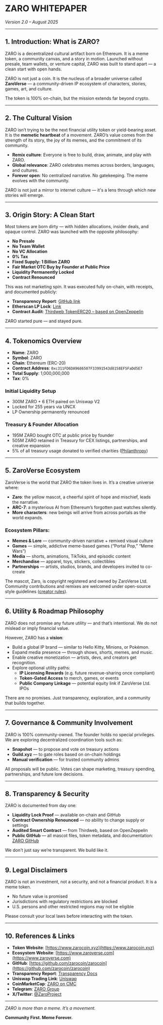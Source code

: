 # ZARO WHITEPAPER  
*Version 2.0 – August 2025*

---

## 1. Introduction: What is ZARO?

ZARO is a decentralized cultural artifact born on Ethereum. It is a meme token, a community canvas, and a story in motion. Launched without presale, team wallets, or venture capital, ZARO was built to stand apart — a clean start with open hands.

ZARO is not just a coin. It is the nucleus of a broader universe called **ZaroVerse** — a community-driven IP ecosystem of characters, stories, games, art, and culture.

The token is 100% on-chain, but the mission extends far beyond crypto.

---

## 2. The Cultural Vision

ZARO isn’t trying to be the next financial utility token or yield-bearing asset. It is the **memetic heartbeat** of a movement. ZARO’s value comes from the strength of its story, the joy of its memes, and the commitment of its community.

- **Remix culture**: Everyone is free to build, draw, animate, and play with ZARO.  
- **Global relevance**: ZARO celebrates memes across borders, languages, and cultures.  
- **Forever open**: No centralized narrative. No gatekeeping. The meme evolves with the community.

ZARO is not just a mirror to internet culture — it's a lens through which new stories will emerge.

---

## 3. Origin Story: A Clean Start

Most tokens are born dirty — with hidden allocations, insider deals, and opaque control. ZARO was launched with the opposite philosophy:

- **No Presale**  
- **No Team Wallet**  
- **No VC Allocation**  
- **0% Tax**  
- **Fixed Supply: 1 Billion ZARO**  
- **Fair Market OTC Buy by Founder at Public Price**  
- **Liquidity Permanently Locked**  
- **Contract Renounced**

This was not marketing spin. It was executed fully on-chain, with receipts, and documented publicly:

- **Transparency Report**: [GitHub link](https://github.com/zarocoin/zarocoin/tree/main/docs/transparency)  
- **Etherscan LP Lock**: [Link](https://etherscan.io/tx/0xbb17a0d05a167047fb478c9769badaed00fa40e964a54d2917181420d26f4581)  
- **Contract Audit**: [Thirdweb TokenERC20 – based on OpenZeppelin](https://github.com/thirdweb-dev/contracts/blob/main/contracts/prebuilts/token/TokenERC20.sol)

ZARO started pure — and stayed pure.

---

## 4. Tokenomics Overview

- **Name**: ZARO  
- **Symbol**: ZARO  
- **Chain**: Ethereum (ERC-20)  
- **Contract Address**: `0xc311FD6DA9686507F33991543d8158EF5FaDd5E7`  
- **Total Supply**: 1,000,000,000  
- **Tax**: 0%

### Initial Liquidity Setup

- 300M ZARO + 6 ETH paired on Uniswap V2  
- Locked for 255 years via UNCX  
- LP Ownership permanently renounced

### Treasury & Founder Allocation

- 195M ZARO bought OTC at public price by founder  
- 505M ZARO retained in Treasury for CEX listings, partnerships, and creative expansion  
- 5% of all treasury usage donated to verified charities ([Philanthropy](https://github.com/zarocoin/zarocoin/tree/main/docs/philanthropy))

---

## 5. ZaroVerse Ecosystem

ZaroVerse is the world that ZARO the token lives in. It’s a creative universe where:

- **Zaro**: the yellow mascot, a cheerful spirit of hope and mischief, leads the narrative.  
- **ARC-7**: a mysterious AI from Ethereum’s forgotten past watches silently.  
- **More characters**: new beings will arrive from across portals as the world expands.

### Ecosystem Pillars:

- **Memes & Lore** — community-driven narrative + remixed visual culture  
- **Games** — simple, addictive meme-based games (“Portal Pop,” “Meme Wars”)  
- **Media** — shorts, animations, TikToks, and episodic content  
- **Merchandise** — apparel, toys, stickers, collectibles  
- **Partnerships** — artists, studios, brands, and developers invited to co-create

The mascot, Zaro, is copyright registered and owned by ZaroVerse Ltd. Community contributions and remixes are welcomed under open-source style guidelines ([creator rules](https://github.com/zarocoin/zarocoin/tree/main/docs/creator-guidelines)).

---

## 6. Utility & Roadmap Philosophy

ZARO does not promise any future utility — and that’s intentional. We do not mislead or imply financial value.

However, ZARO has a **vision**:

- Build a global IP brand — similar to Hello Kitty, Minions, or Pokémon.  
- Expand media presence — through shows, shorts, memes, and music.  
- Enable creative monetization — artists, devs, and creators get recognition.  
- Explore optional utility paths:  
  - **IP Licensing Rewards** (e.g. future revenue-sharing once compliant)  
  - **Token-Gated Access** to merch, games, or events  
  - **Public Company Linkage** — potential equity link if ZaroVerse Ltd. IPOs

There are no promises. Just transparency, exploration, and a community that builds together.

---

## 7. Governance & Community Involvement

ZARO is 100% community-owned. The founder holds no special privileges. We are exploring decentralized coordination tools such as:

- **Snapshot** — to propose and vote on treasury actions  
- **Guild.xyz** — to gate roles based on on-chain holdings  
- **Manual verification** — for trusted community admins

All proposals will be public. Votes can shape marketing, treasury spending, partnerships, and future lore decisions.

---

## 8. Transparency & Security

ZARO is documented from day one:

- **Liquidity Lock Proof** — available on-chain and GitHub  
- **Contract Ownership Renounced** — no ability to change supply or settings  
- **Audited Smart Contract** — from Thirdweb, based on OpenZeppelin  
- **Public GitHub** — all mascot files, token metadata, and documentation: [ZARO GitHub](https://github.com/zarocoin/zarocoin)

We don't just say we’re transparent. We build like it.

---

## 9. Legal Disclaimers

ZARO is not an investment, not a security, and not a financial product. It is a meme token.

- No future value is promised  
- Jurisdictions with regulatory restrictions are blocked  
- U.S. persons and other restricted regions may not be eligible

Please consult your local laws before interacting with the token.

---

## 10. References & Links

- **Token Website**: [https://www.zarocoin.xyz](https://www.zarocoin.xyz)  
- **Ecosystem Website**: [https://www.zaroverse.com](https://www.zaroverse.com)  
- **GitHub**: [https://github.com/zarocoin/zarocoin](https://github.com/zarocoin/zarocoin)  
- **Transparency Report**: [Transparency Docs](https://github.com/zarocoin/zarocoin/tree/main/docs/transparency)  
- **Uniswap Trading Link**: [Uniswap](https://app.uniswap.org/swap?outputCurrency=0xc311FD6DA9686507F33991543d8158EF5FaDd5E7&chain=mainnet)  
- **CoinMarketCap**: [ZARO on CMC](https://coinmarketcap.com/currencies/zaro-coin)  
- **Telegram**: [ZARO Group](https://t.me/zaroprojectofficial)  
- **X/Twitter**: [@ZaroProject](https://x.com/zaroproject)

---

*ZARO is more than a meme. It’s a movement.*  

**Community First. Meme Forever.**
